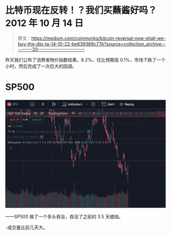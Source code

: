 # 比特币现在反转！？我们买蘸酱好吗？2012 年 10 月 14 日

> 原文：<https://medium.com/coinmonks/bitcoin-reversal-now-shall-we-buy-the-dip-ta-14-10-22-be639389c77b?source=collection_archive---------20----------------------->

昨天我们公布了消费者物价指数结果。8.2%，仅比预期高 0.1%，市场下跌了一个小时，然后完成了一次巨大的回调。

# SP500

![](img/83ef8a0ca2475d7885fe89fe2cf64dc0.png)

——SP500 做了一个多头吞没，吞没了之前的 3.5 天蜡烛。

-成交量比前几天大。